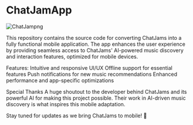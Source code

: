 # ChatJamApp
![ChatJampng](https://github.com/user-attachments/assets/627e6317-d91f-45df-8193-332e05c012fa)



This repository contains the source code for converting ChatJams into a fully functional mobile application. The app enhances the user experience by providing seamless access to ChatJams' AI-powered music discovery and interaction features, optimized for mobile devices.

Features:
Intuitive and responsive UI/UX
Offline support for essential features
Push notifications for new music recommendations
Enhanced performance and app-specific optimizations

Special Thanks
A huge shoutout to the developer behind ChatJams and its powerful AI for making this project possible. Their work in AI-driven music discovery is what inspires this mobile adaptation.

Stay tuned for updates as we bring ChatJams to mobile! 🚀

